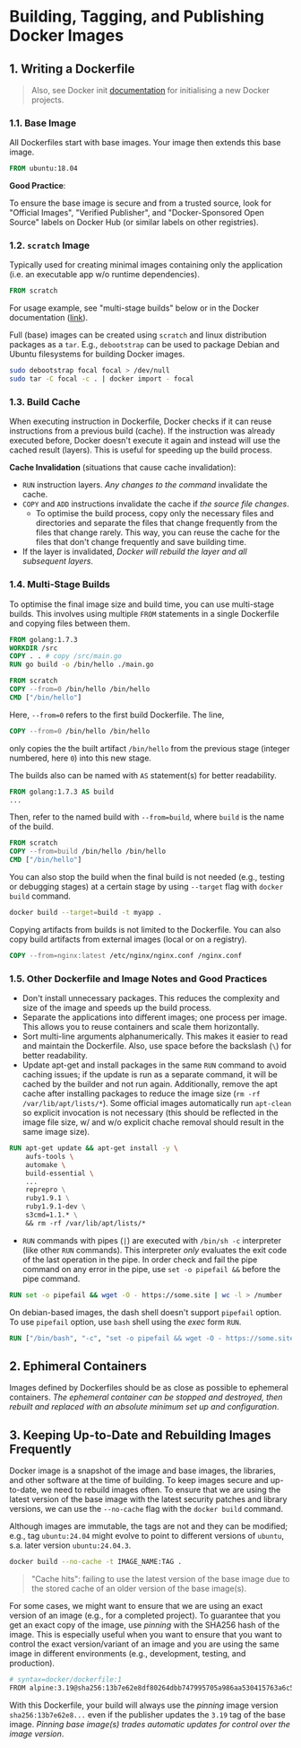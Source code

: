 # Building, Tagging, and Publishing Docker Images

## 1. Writing a Dockerfile

> Also, see Docker init [documentation](https://docs.docker.com/reference/cli/docker/init/) for initialising a new Docker projects.

### 1.1. Base Image

All Dockerfiles start with base images. Your image then extends this base image.

```Dockerfile
FROM ubuntu:18.04
```

**Good Practice**:

To ensure the base image is secure and from a trusted source, look for "Official Images", "Verified Publisher", and "Docker-Sponsored Open Source" labels on Docker Hub (or similar labels on other registries).

### 1.2. `scratch` Image

Typically used for creating minimal images containing only the application (i.e. an executable app w/o runtime dependencies).

```Dockerfile
FROM scratch
```

For usage example, see "multi-stage builds" below or in the Docker documentation ([link](https://docs.docker.com/build/building/multi-stage/#use-multi-stage-builds)).

Full (base) images can be created using `scratch` and linux distribution packages as a `tar`. E.g., `debootstrap` can be used to package Debian and Ubuntu filesystems for building Docker images.

```bash
sudo debootstrap focal focal > /dev/null
sudo tar -C focal -c . | docker import - focal
```

### 1.3. Build Cache

When executing instruction in Dockerfile, Docker checks if it can reuse instructions from a previous build (cache). If the instruction was already executed before, Docker doesn't execute it again and instead will use the cached result (layers). This is useful for speeding up the build process.

**Cache Invalidation** (situations that cause cache invalidation):

- `RUN` instruction layers. *Any changes to the command* invalidate the cache.
- `COPY` and `ADD` instructions invalidate the cache if *the source file changes*.
  - To optimise the build process, copy only the necessary files and directories and separate the files that change frequently from the files that change rarely. This way, you can reuse the cache for the files that don't change frequently and save building time.
- If the layer is invalidated, *Docker will rebuild the layer and all subsequent layers*.

### 1.4. Multi-Stage Builds

To optimise the final image size and build time, you can use multi-stage builds. This involves using multiple `FROM` statements in a single Dockerfile and copying files between them.

```Dockerfile
FROM golang:1.7.3
WORKDIR /src
COPY . . # copy /src/main.go
RUN go build -o /bin/hello ./main.go

FROM scratch
COPY --from=0 /bin/hello /bin/hello
CMD ["/bin/hello"]
```

Here, `--from=0` refers to the first build Dockerfile. The line,

```Dockerfile
COPY --from=0 /bin/hello /bin/hello
```

only copies the the built artifact `/bin/hello` from the previous stage (integer numbered, here `0`) into this new stage.

The builds also can be named with `AS` statement(s) for better readability.

```Dockerfile
FROM golang:1.7.3 AS build
...
```

Then, refer to the named build with `--from=build`, where `build` is the name of the build.

```Dockerfile
FROM scratch
COPY --from=build /bin/hello /bin/hello
CMD ["/bin/hello"]
```

You can also stop the build when the final build is not needed (e.g., testing or debugging stages) at a certain stage by using `--target` flag with `docker build` command.

```bash
docker build --target=build -t myapp .
```

Copying artifacts from builds is not limited to the Dockerfile. You can also copy build artifacts from external images (local or on a registry).

```Dockerfile
COPY --from=nginx:latest /etc/nginx/nginx.conf /nginx.conf
```

### 1.5. Other Dockerfile and Image Notes and Good Practices

- Don't install unnecessary packages. This reduces the complexity and size of the image and speeds up the build process.
- Separate the applications into different images; one process per image. This allows you to reuse containers and scale them horizontally.
- Sort multi-line arguments alphanumerically. This makes it easier to read and maintain the Dockerfile. Also, use space before the backslash (`\`) for better readability.
- Update apt-get and install packages in the same `RUN` command to avoid caching issues; if the update is run as a separate command, it will be cached by the builder and not run again. Additionally, remove the apt cache after installing packages to reduce the image size (`rm -rf /var/lib/apt/lists/*`). Some official images automatically run `apt-clean` so explicit invocation is not necessary (this should be reflected in the image file size, w/ and w/o explicit chache removal should result in the same image size).

```Dockerfile
RUN apt-get update && apt-get install -y \
    aufs-tools \
    automake \
    build-essential \
    ...
    reprepro \
    ruby1.9.1 \
    ruby1.9.1-dev \
    s3cmd=1.1.* \
    && rm -rf /var/lib/apt/lists/*
```

- `RUN` commands with pipes (`|`) are executed with `/bin/sh -c` interpreter (like other `RUN` commands). This interpreter *only* evaluates the exit code of the last operation in the pipe. In order check and fail the pipe command on any error in the pipe, use `set -o pipefail &&` before the pipe command.

```Dockerfile
RUN set -o pipefail && wget -O - https://some.site | wc -l > /number
```

On debian-based images, the dash shell doesn't support `pipefail` option. To use `pipefail` option, use `bash` shell using the *exec* form `RUN`.

```Dockerfile
RUN ["/bin/bash", "-c", "set -o pipefail && wget -O - https://some.site | wc -l > /number"]
```

## 2. Ephimeral Containers

Images defined by Dockerfiles should be as close as possible to ephemeral containers. *The ephemeral container can be stopped and destroyed, then rebuilt and replaced with an absolute minimum set up and configuration*.

## 3. Keeping Up-to-Date and Rebuilding Images Frequently

Docker image is a snapshot of the image and base images, the libraries, and other software at the time of building. To keep images secure and up-to-date, we need to rebuild images often. To ensure that we are using the latest version of the base image with the latest security patches and library versions, we can use the `--no-cache` flag with the `docker build` command.

Although images are immutable, the tags are not and they can be modified; e.g., tag `ubuntu:24.04` might evolve to point to different versions of `ubuntu`, s.a. later version `ubuntu:24.04.3`.

```bash
docker build --no-cache -t IMAGE_NAME:TAG .
```

> "Cache hits": failing to use the latest version of the base image due to the stored cache of an older version of the base image(s).

For some cases, we might want to ensure that we are using an exact version of an image (e.g., for a completed project). To guarantee that you get an exact copy of the image, use *pinning* with the SHA256 hash of the image. This is especially useful when you want to ensure that you want to control the exact version/variant of an image and you are using the same image in different environments (e.g., development, testing, and production).

```bash
# syntax=docker/dockerfile:1
FROM alpine:3.19@sha256:13b7e62e8df80264dbb747995705a986aa530415763a6c58f84a3ca8af9a5bcd
```

With this Dockerfile, your build will always use the *pinning* image version `sha256:13b7e62e8...` even if the publisher updates the `3.19` tag of the base image. *Pinning base image(s) trades automatic updates for control over the image version*.
